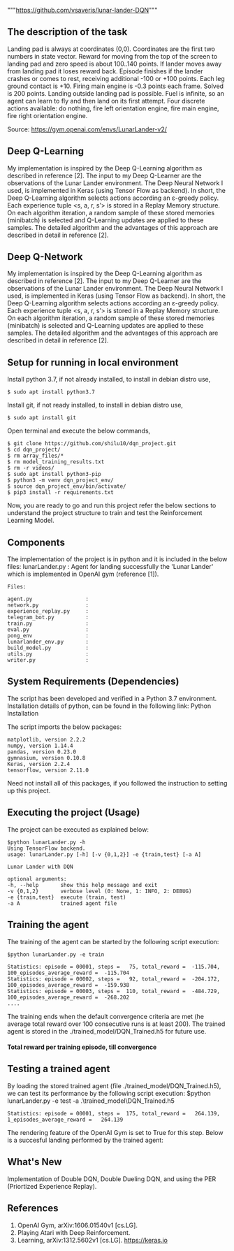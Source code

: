 """https://github.com/vsaveris/lunar-lander-DQN"""
## The description of the task
Landing pad is always at coordinates (0,0). Coordinates are the first two numbers in state vector. Reward for moving from the top of the screen to landing pad and zero speed is about 100..140 points. If lander moves away from landing pad it loses reward back. Episode finishes if the lander crashes or comes to rest, receiving additional -100 or +100 points. Each leg ground contact is +10. Firing main engine is -0.3 points each frame. Solved is 200 points. Landing outside landing pad is possible. Fuel is infinite, so an agent can learn to fly and then land on its first attempt. Four discrete actions available: do nothing, fire left orientation engine, fire main engine, fire right orientation engine.

Source: https://gym.openai.com/envs/LunarLander-v2/

## Deep Q-Learning
My implementation is inspired by the Deep Q-Learning algorithm as described in reference [2]. The input to my Deep Q-Learner are the observations of the Lunar Lander environment. The Deep Neural Network I used, is implemented in Keras (using Tensor Flow as backend). In short, the Deep Q-Learning algorithm selects actions according an ε-greedy policy. Each experience tuple <s, a, r, s’> is stored in a Replay Memory structure. On each algorithm iteration, a random sample of these stored memories (minibatch) is selected and Q-Learning updates are applied to these samples. The detailed algorithm and the advantages of this approach are described in detail in reference [2].

## Deep Q-Network
My implementation is inspired by the Deep Q-Learning algorithm as described in reference [2]. The input to my Deep Q-Learner are the observations of the Lunar Lander environment. The Deep Neural Network I used, is implemented in Keras (using Tensor Flow as backend). In short, the Deep Q-Learning algorithm selects actions according an ε-greedy policy. Each experience tuple <s, a, r, s’> is stored in a Replay Memory structure. On each algorithm iteration, a random sample of these stored memories (minibatch) is selected and Q-Learning updates are applied to these samples. The detailed algorithm and the advantages of this approach are described in detail in reference [2].

## Setup for running in local environment
Install python 3.7, if not already installed, to install in debian distro use,  

    $ sudo apt install python3.7
Install git, if not ready installed, to install in debian distro use,
    
    $ sudo apt install git 

Open terminal and execute the below commands, 

    $ git clone https://github.com/shilu10/dqn_project.git
    $ cd dqn_project/ 
    $ rm array_files/* 
    $ rm model_training_results.txt
    $ rm -r videos/ 
    $ sudo apt install python3-pip 
    $ python3 -m venv dqn_project_env/
    $ source dqn_project_env/bin/activate/
    $ pip3 install -r requirements.txt 

Now, you are ready to go and run this project refer the below sections to understand the project structure to train and test the Reinforcement Learning Model.

## Components
The implementation of the project is in python and it is included in the below files:
    lunarLander.py : Agent for landing successfully the 'Lunar Lander' which is implemented in OpenAI gym (reference [1]).

    Files:

    agent.py                 : 
    network.py               : 
    experience_replay.py     : 
    telegram_bot.py          :
    train.py                 :
    eval.py                  : 
    pong_env                 : 
    lunarlander_env.py       :
    build_model.py           : 
    utils.py                 : 
    writer.py                : 


## System Requirements (Dependencies)
The script has been developed and verified in a Python 3.7 environment. Installation details of python, can be found in the following link: Python Installation

The script imports the below packages:

    matplotlib, version 2.2.2
    numpy, version 1.14.4
    pandas, version 0.23.0
    gymnasium, version 0.10.8
    Keras, version 2.2.4
    tensorflow, version 2.11.0
Need not install all of this packages, if you followed the instruction to setting up this project.


## Executing the project (Usage)
The project can be executed as explained below:
    
    $python lunarLander.py -h
    Using TensorFlow backend.
    usage: lunarLander.py [-h] [-v {0,1,2}] -e {train,test} [-a A]

    Lunar Lander with DQN

    optional arguments:
    -h, --help       show this help message and exit
    -v {0,1,2}       verbose level (0: None, 1: INFO, 2: DEBUG)
    -e {train,test}  execute (train, test)
    -a A             trained agent file

## Training the agent
The training of the agent can be started by the following script execution:

    $python lunarLander.py -e train

    Statistics: episode = 00001, steps =   75, total_reward =  -115.704, 100_episodes_average_reward =  -115.704
    Statistics: episode = 00002, steps =   92, total_reward =  -204.172, 100_episodes_average_reward =  -159.938
    Statistics: episode = 00003, steps =  110, total_reward =  -484.729, 100_episodes_average_reward =  -268.202
    ....

The training ends when the default convergence criteria are met (he average total reward over 100 consecutive runs is at least 200). The trained agent is stored in the ./trained_model/DQN_Trained.h5 for future use.

#### Total reward per training episode, till convergence



## Testing a trained agent
By loading the stored trained agent (file ./trained_model/DQN_Trained.h5), we can test its performance by the following script execution:
    $python lunarLander.py -e test -a .\trained_model\DQN_Trained.h5

    Statistics: episode = 00001, steps =  175, total_reward =   264.139, 1_episodes_average_reward =   264.139

The rendering feature of the OpenAI Gym is set to True for this step. Below is a succesful landing performed by the trained agent:

## What's New 
Implementation of Double DQN, Double Dueling DQN, and using the PER (Priortized Experience Replay).
## References
1. OpenAI Gym, arXiv:1606.01540v1 [cs.LG].
2. Playing Atari with Deep Reinforcement.
3. Learning, arXiv:1312.5602v1 [cs.LG].
https://keras.io
